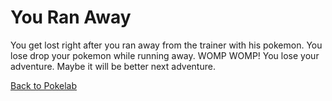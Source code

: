 # You Ran Away

You get lost right after you ran away from the trainer with his pokemon. You lose drop your pokemon while running away. WOMP WOMP! You lose your adventure. Maybe it will be better next adventure.

[Back to Pokelab](pokelab.md)
